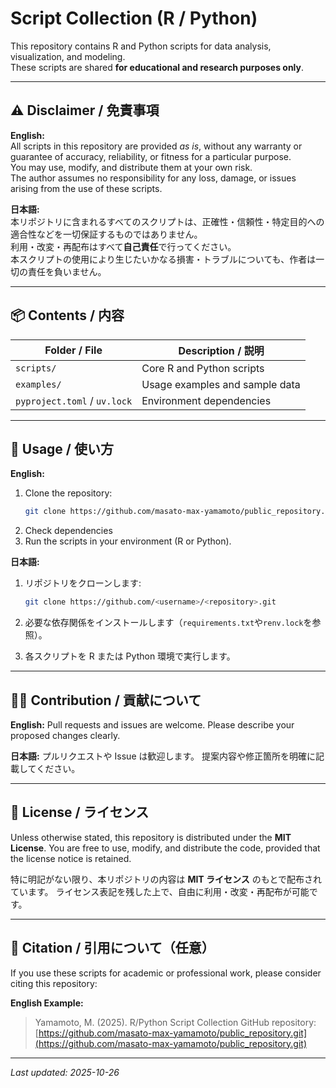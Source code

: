 # Script Collection (R / Python)

This repository contains R and Python scripts for data analysis, visualization, and modeling.  
These scripts are shared **for educational and research purposes only**.

---

## ⚠️ Disclaimer / 免責事項

**English:**  
All scripts in this repository are provided _as is_, without any warranty or guarantee of accuracy, reliability, or fitness for a particular purpose.  
You may use, modify, and distribute them at your own risk.  
The author assumes no responsibility for any loss, damage, or issues arising from the use of these scripts.

**日本語:**  
本リポジトリに含まれるすべてのスクリプトは、正確性・信頼性・特定目的への適合性などを一切保証するものではありません。  
利用・改変・再配布はすべて**自己責任**で行ってください。  
本スクリプトの使用により生じたいかなる損害・トラブルについても、作者は一切の責任を負いません。

---

## 📦 Contents / 内容

| Folder / File                | Description / 説明             |
| ---------------------------- | ------------------------------ |
| `scripts/`                   | Core R and Python scripts      |
| `examples/`                  | Usage examples and sample data |
| `pyproject.toml` / `uv.lock` | Environment dependencies       |

---

## 🧭 Usage / 使い方

**English:**

1. Clone the repository:
   ```bash
   git clone https://github.com/masato-max-yamamoto/public_repository.git
   ```
2. Check dependencies
3. Run the scripts in your environment (R or Python).

**日本語:**

1. リポジトリをクローンします:

   ```bash
   git clone https://github.com/<username>/<repository>.git
   ```

2. 必要な依存関係をインストールします（`requirements.txt`や`renv.lock`を参照）。
3. 各スクリプトを R または Python 環境で実行します。

---

## 🧑‍💻 Contribution / 貢献について

**English:**
Pull requests and issues are welcome.
Please describe your proposed changes clearly.

**日本語:**
プルリクエストや Issue は歓迎します。
提案内容や修正箇所を明確に記載してください。

---

## 📜 License / ライセンス

Unless otherwise stated, this repository is distributed under the **MIT License**.
You are free to use, modify, and distribute the code, provided that the license notice is retained.

特に明記がない限り、本リポジトリの内容は **MIT ライセンス** のもとで配布されています。
ライセンス表記を残した上で、自由に利用・改変・再配布が可能です。

---

## 🧾 Citation / 引用について（任意）

If you use these scripts for academic or professional work, please consider citing this repository:

**English Example:**

> Yamamoto, M. (2025). R/Python Script Collection
> GitHub repository: [https://github.com/masato-max-yamamoto/public_repository.git](https://github.com/masato-max-yamamoto/public_repository.git)

---

_Last updated: 2025-10-26_
